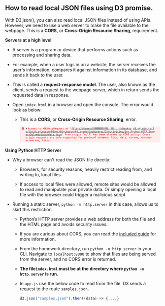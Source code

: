 ## How to read local JSON files using D3 promise.

With D3.json(), you can also read local JSON files instead of using APIs. However, we need to use a web server to make the file available to the webpage. This is a **CORS**, or **Cross-Origin Resource Sharing**, requirement.

<summary><strong>Servers at a high level</strong></summary> 

  * A server is a program or device that performs actions such as processing and sharing data.

  * For example, when a user logs in on a website, the server receives the user's information, compares it against information in its database, and sends it back to the user.

  * This is called a **request-response model**. The user, also known as the client, sends a request to the webpage server, which in return sends the requested data in response.

* Open `index.html` in a browser and open the console. The error would look as below:

  * This is a **CORS**, or **Cross-Origin Resource Sharing**, error.

    ![cors error](CORS/images/cors_error.png)

<summary><strong>Using Python HTTP Server</strong></summary>


* Why a browser can't read the JSON file directly:

  *  Browsers, for security reasons, heavily restrict reading from, and writing to, local files.

  *  If access to local files were allowed, remote sites would be allowed to read and manipulate your private data. Or simply opening a local file with the browser could trigger a malicious script.

* Running a static server, `python -m http.server` in this case, allows us to skirt this restriction.

  * Python’s HTTP server provides a web address for both the file and the HTML page and avoids security issues.

  * If you are curious about CORS, you can read the [included guide](CORS/CORS.md) for more information.

  * From the homework directory, run `python -m http.server` in your CLI. Navigate to `localhost:8000` to show that files are being served from the server, and no CORS error is returned.

  * <b>The file`index.html` must be at the directory where `python -m http.server` is run.</b>

  * In `app.js` use the below code to read from the file. D3 sends a request to the route `samples.json`.

      ```js
      d3.json("samples.json").then((data) => {....}
      ```
